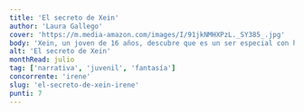 ```yaml
---
title: 'El secreto de Xein'
author: 'Laura Gallego'
cover: 'https://m.media-amazon.com/images/I/91jkNMHXPzL._SY385_.jpg'
body: 'Xein, un joven de 16 años, descubre que es un ser especial con habilidades mágicas. En su viaje para entender su origen y destino, se enfrenta a desafíos y enemigos, mientras busca la verdad sobre su familia y el mundo mágico que lo rodea.'
alt: 'El secreto de Xein'
monthRead: julio
tag: ['narrativa', 'juvenil', 'fantasía']
concorrente: 'irene'
slug: 'el-secreto-de-xein-irene'
punti: 7
---
```

